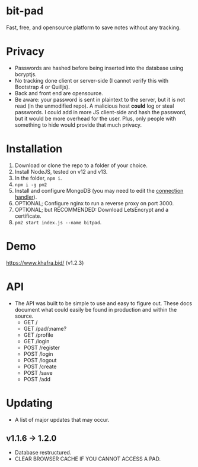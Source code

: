 # bit-pad
 Fast, free, and opensource platform to save notes without any tracking.

# Privacy
* Passwords are hashed before being inserted into the database using bcryptjs.
* No tracking done client or server-side (I cannot verify this with Bootstrap 4 or Quilljs).
* Back and front end are opensource.
* Be aware: your password is sent in plaintext to the server, but it is not read (in the unmodified repo). A malicious host **could** log or steal passwords. I could add in more JS client-side and hash the password, but it would be more overhead for the user. Plus, only people with something to hide would provide that much privacy.

# Installation
1. Download or clone the repo to a folder of your choice.
2. Install NodeJS, tested on v12 and v13.
3. In the folder, ``npm i``.
4. ``npm i -g pm2``
5. Install and configure MongoDB (you may need to edit the [connection handler](./src/lib/Connect.js)).
6. OPTIONAL; Configure nginx to run a reverse proxy on port 3000.
7. OPTIONAL; but RECOMMENDED: Download LetsEncrypt and a certificate.
8. ``pm2 start index.js --name bitpad``.

# Demo
https://www.khafra.bid/ (v1.2.3)

# API
* The API was built to be simple to use and easy to figure out. These docs document what could easily be found in production and within the source.
    * GET / 
    * GET /pad/:name?
    * GET /profile
    * GET /login
    * POST /register
    * POST /login
    * POST /logout
    * POST /create
    * POST /save
    * POST /add

# Updating 
* A list of major updates that may occur.

## v1.1.6 -> 1.2.0
* Database restructured.
* CLEAR BROWSER CACHE IF YOU CANNOT ACCESS A PAD.